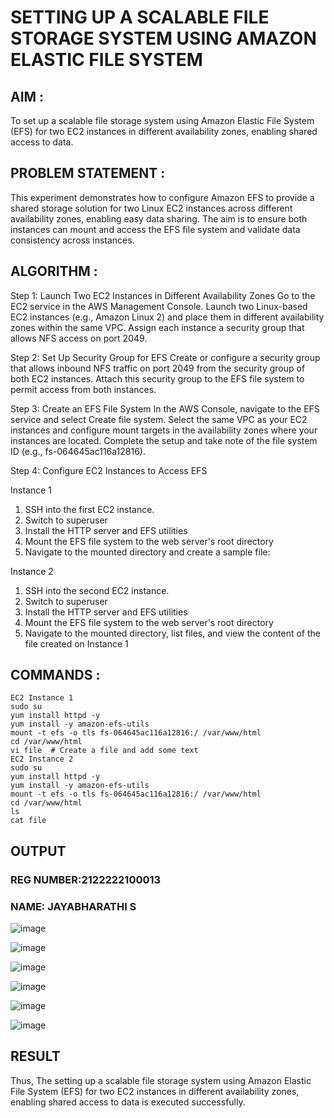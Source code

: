 # SETTING UP A SCALABLE FILE STORAGE SYSTEM USING AMAZON ELASTIC FILE SYSTEM
## AIM :
To set up a scalable file storage system using Amazon Elastic File System (EFS) for two EC2 instances in different availability zones, enabling shared access to data.

## PROBLEM STATEMENT :
This experiment demonstrates how to configure Amazon EFS to provide a shared storage solution for two Linux EC2 instances across different availability zones, enabling easy data sharing. The aim is to ensure both instances can mount and access the EFS file system and validate data consistency across instances.

## ALGORITHM :
Step 1: Launch Two EC2 Instances in Different Availability Zones
Go to the EC2 service in the AWS Management Console.
Launch two Linux-based EC2 instances (e.g., Amazon Linux 2) and place them in different availability zones within the same VPC.
Assign each instance a security group that allows NFS access on port 2049.

Step 2: Set Up Security Group for EFS
Create or configure a security group that allows inbound NFS traffic on port 2049 from the security group of both EC2 instances.
Attach this security group to the EFS file system to permit access from both instances.

Step 3: Create an EFS File System
In the AWS Console, navigate to the EFS service and select Create file system.
Select the same VPC as your EC2 instances and configure mount targets in the availability zones where your instances are located.
Complete the setup and take note of the file system ID (e.g., fs-064645ac116a12816).

Step 4: Configure EC2 Instances to Access EFS

Instance 1
1. SSH into the first EC2 instance.
2. Switch to superuser
3. Install the HTTP server and EFS utilities
4. Mount the EFS file system to the web server's root directory
5. Navigate to the mounted directory and create a sample file:

Instance 2
1. SSH into the second EC2 instance.
2. Switch to superuser
3. Install the HTTP server and EFS utilities
4. Mount the EFS file system to the web server's root directory
5. Navigate to the mounted directory, list files, and view the content of the file created on Instance 1

## COMMANDS :
```
EC2 Instance 1
sudo su
yum install httpd -y
yum install -y amazon-efs-utils
mount -t efs -o tls fs-064645ac116a12816:/ /var/www/html
cd /var/www/html
vi file  # Create a file and add some text
EC2 Instance 2
sudo su
yum install httpd -y
yum install -y amazon-efs-utils
mount -t efs -o tls fs-064645ac116a12816:/ /var/www/html
cd /var/www/html
ls
cat file  
```

## OUTPUT

### REG NUMBER:2122222100013
### NAME: JAYABHARATHI S

![image](https://github.com/user-attachments/assets/6f74eeb7-aacb-479c-ba29-c69b50add4e5)


![image](https://github.com/user-attachments/assets/e90e7038-631d-4132-a718-d0ebf58ff95d)

![image](https://github.com/user-attachments/assets/98aa9b94-9bf6-4826-bc06-1a6b0bd50ca1)

![image](https://github.com/user-attachments/assets/52f2f463-d5a5-4036-9dae-e6437e457818)


![image](https://github.com/user-attachments/assets/c586c14c-9a1a-4e02-9d96-088394669bf3)


![image](https://github.com/user-attachments/assets/a633a469-0d27-44ea-a4ff-c3c595aac513)



## RESULT
Thus, The setting up a scalable file storage system using Amazon Elastic File System (EFS) for two EC2 instances in different availability zones, enabling shared access to data is executed successfully.
 

  
